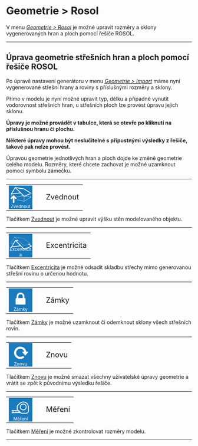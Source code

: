 
<h1>Geometrie &gt; Rosol</h1>

<p>
V menu <u><i>Geometrie &gt; Rosol</i></u> je možné upravit rozměry a sklony vygenerovaných hran a ploch pomocí řešiče ROSOL.
</p>

<hr class="main"> <!-- Vodorovná čára jako oddělovač sekce -->

<h2>Úprava geometrie střešních hran a ploch pomocí řešiče ROSOL</h2>

<p>
Po úpravě nastavení generátoru v menu <u><i>Geometrie &gt; Import</i></u> máme nyní vygenerované střešní hrany a roviny s příslušnými rozměry a sklony.
</p>

<p>
Přímo v modelu je nyní možné upravit typ, délku a případně vynutit vodorovnost střešních hran, u střešních ploch lze provést úpravu jejich sklonu. 
</p>
<p>
<b>Úpravy je možné provádět v tabulce, která se otevře po kliknutí na příslušnou hranu či plochu.</b>
</p>

<p>
<b>Některé úpravy mohou být neslučitelné s přípustnými výsledky z řešiče, takové pak nelze provést.</b>
</p>

<p>
Úpravou geometrie jednotlivých hran a ploch dojde ke změně geometrie celého modelu. Rozměry, které chcete zachovat je možné uzamknout pomocí symbolu zámečku.
</p>

<hr class="main"> <!-- Vodorovná čára jako oddělovač sekce -->

<table>
  <tr>
    <td>
      <div style="position: relative; width: 64px; height: 64px;">
        <img src="img/RoofLiftIcon64x64.png" alt="RoofLiftIcon64x64.png" width="64" height="64">
      <div style="position: absolute; bottom: 0; width: 100%; background: none; color: white; font-size: 12px; text-align: center;">
      Zvednout
      </div>
      </div>
    </td>
    <td style="vertical-align: middle; font-size: 20px; padding-left: 30px">
      Zvednout
    </td>
  </tr>
</table>

Tlačítkem <u>Zvednout</u> je možné upravit výšku stěn modelovaného objektu.

<hr class="main"> <!-- Vodorovná čára jako oddělovač sekce -->

<table>
  <tr>
    <td>
      <div style="position: relative; width: 64px; height: 64px;">
        <img src="img/RoofEccentricityIcon64x64.png" alt="RoofEccentricityIcon64x64.png" width="64" height="64">
      <div style="position: absolute; bottom: 0; width: 100%; background: none; color: white; font-size: 12px; text-align: center;">
      Excentricita
      </div>
      </div>
    </td>
    <td style="vertical-align: middle; font-size: 20px; padding-left: 30px">
      Excentricita
    </td>
  </tr>
</table>

Tlačítkem <u>Excentricita</u> je možné odsadit skladbu střechy mimo generovanou střešní rovinu o určenou hodnotu.

<hr class="main"> <!-- Vodorovná čára jako oddělovač sekce -->

<table>
  <tr>
    <td>
      <div style="position: relative; width: 64px; height: 64px;">
        <img src="img/LockIcon64x64.png" alt="LockIcon64x64.png" width="64" height="64">
      <div style="position: absolute; bottom: 0; width: 100%; background: none; color: white; font-size: 12px; text-align: center;">
      Zámky
      </div>
      </div>
    </td>
    <td style="vertical-align: middle; font-size: 20px; padding-left: 30px">
      Zámky
    </td>
  </tr>
</table>

Tlačítkem <u>Zámky</u> je možné uzamknout či odemknout sklony všech střešních rovin.

<hr class="main"> <!-- Vodorovná čára jako oddělovač sekce -->

<table>
  <tr>
    <td>
      <div style="position: relative; width: 64px; height: 64px;">
        <img src="img/StartOverIcon64x64.png" alt="StartOverIcon64x64.png" width="64" height="64">
      <div style="position: absolute; bottom: 0; width: 100%; background: none; color: white; font-size: 12px; text-align: center;">
      Znovu
      </div>
      </div>
    </td>
    <td style="vertical-align: middle; font-size: 20px; padding-left: 30px">
      Znovu
    </td>
  </tr>
</table>

Tlačítkem <u>Znovu</u> je možné smazat všechny uživatelské úpravy geometrie a vrátit se zpět k původnímu výsledku řešiče.

<hr class="main"> <!-- Vodorovná čára jako oddělovač sekce -->

<table>
  <tr>
    <td>
      <div style="position: relative; width: 64px; height: 64px;">
        <img src="img/TapeMeasureIcon64x64.png" alt="TapeMeasureIcon64x64.png" width="64" height="64">
      <div style="position: absolute; bottom: 0; width: 100%; background: none; color: white; font-size: 12px; text-align: center;">
      Měření
      </div>
      </div>
    </td>
    <td style="vertical-align: middle; font-size: 20px; padding-left: 30px">
      Měření
    </td>
  </tr>
</table>

Tlačítkem <u>Měření</u> je možné zkontrolovat rozměry modelu.

<hr class="main"> <!-- Vodorovná čára jako oddělovač sekce -->

<!-- product: HiStruct Roofs -->


